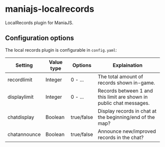 # maniajs-localrecords
LocalRecords plugin for ManiaJS.

## Configuration options
The local records plugin is configurable in `config.yaml`:

| Setting       | Value type   | Options    | Explaination                                                        |
| ------------- | ------------ | ---------- | ------------------------------------------------------------------- |
| recordlimit   | Integer      | 0 - ...    | The total amount of records shown in-game.                          |
| displaylimit  | Integer      | 0 - ...    | Records between 1 and this limit are shown in public chat messages. |
| chatdisplay   | Boolean      | true/false | Display records in chat at the beginning/end of the map?            |
| chatannounce  | Boolean      | true/false | Announce new/improved records in the chat?                          |